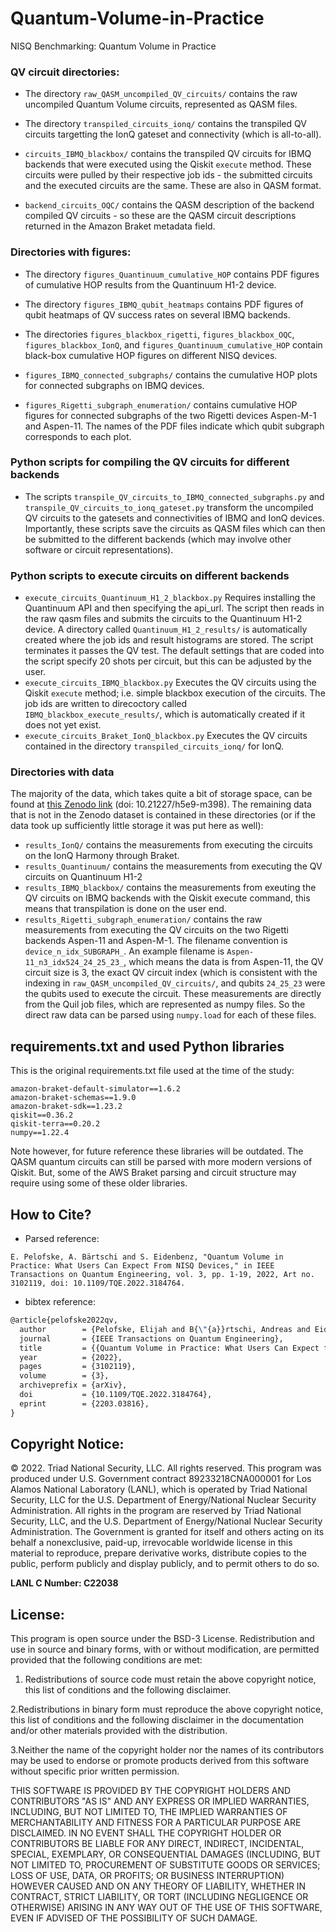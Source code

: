 # Quantum-Volume-in-Practice
NISQ Benchmarking: Quantum Volume in Practice

### QV circuit directories:

- The directory `raw_QASM_uncompiled_QV_circuits/` contains the raw uncompiled Quantum Volume circuits, represented as QASM files.

- The directory `transpiled_circuits_ionq/` contains the transpiled QV circuits targetting the IonQ gateset and connectivity (which is all-to-all). 

- `circuits_IBMQ_blackbox/` contains the transpiled QV circuits for IBMQ backends that were executed using the Qiskit `execute` method. These circuits were pulled by their respective job ids - the submitted circuits and the executed circuits are the same. These are also in QASM format. 

- `backend_circuits_OQC/` contains the QASM description of the backend compiled QV circuits - so these are the QASM circuit descriptions returned in the Amazon Braket metadata field. 

### Directories with figures:

- The directory `figures_Quantinuum_cumulative_HOP` contains PDF figures of cumulative HOP results from the Quantinuum H1-2 device.

- The directory `figures_IBMQ_qubit_heatmaps` contains PDF figures of qubit heatmaps of QV success rates on several IBMQ backends. 

- The directories `figures_blackbox_rigetti`, `figures_blackbox_OQC`, `figures_blackbox_IonQ`, and `figures_Quantinuum_cumulative_HOP` contain black-box cumulative HOP figures on different NISQ devices.

- `figures_IBMQ_connected_subgraphs/` contains the cumulative HOP plots for connected subgraphs on IBMQ devices. 

- `figures_Rigetti_subgraph_enumeration/` contains cumulative HOP figures for connected subgraphs of the two Rigetti devices Aspen-M-1 and Aspen-11. The names of the PDF files indicate which qubit subgraph corresponds to each plot. 

### Python scripts for compiling the QV circuits for different backends

- The scripts `transpile_QV_circuits_to_IBMQ_connected_subgraphs.py` and `transpile_QV_circuits_to_ionq_gateset.py` transform the uncompiled QV circuits to the gatesets and connectivities of IBMQ and IonQ devices. Importantly, these scripts save the circuits as QASM files which can then be submitted to the different backends (which may involve other software or circuit representations).

### Python scripts to execute circuits on different backends

- `execute_circuits_Quantinuum_H1_2_blackbox.py` Requires installing the Quantinuum API and then specifying the api_url. The script then reads in the raw qasm files and submits the circuits to the Quantinuum H1-2 device. A directory called `Quantinuum_H1_2_results/` is automatically created where the job ids and result histograms are stored. The script terminates it passes the QV test. The default settings that are coded into the script specify 20 shots per circuit, but this can be adjusted by the user. 
- `execute_circuits_IBMQ_blackbox.py` Executes the QV circuits using the Qiskit `execute` method; i.e. simple blackbox execution of the circuits. The job ids are written to direcoctory called `IBMQ_blackbox_execute_results/`, which is automatically created if it does not yet exist. 
- `execute_circuits_Braket_IonQ_blackbox.py` Executes the QV circuits contained in the directory `transpiled_circuits_ionq/` for IonQ.

### Directories with data

The majority of the data, which takes quite a bit of storage space, can be found at [this Zenodo link](https://zenodo.org/record/6360668#.Y-tVOcHMKEu) (doi: 10.21227/h5e9-m398). The remaining data that is not in the Zenodo dataset is contained in these directories (or if the data took up sufficiently little storage it was put here as well): 

- `results_IonQ/` contains the measurements from executing the circuits on the IonQ Harmony through Braket. 
- `results_Quantinuum/` contains the measurements from executing the QV circuits on Quantinuum H1-2
- `results_IBMQ_blackbox/` contains the measurements from exeuting the QV circuits on IBMQ backends with the Qiskit execute command, this means that transpilation is done on the user end.
- `results_Rigetti_subgraph_enumeration/` contains the raw measurements from executing the QV circuits on the two Rigetti backends Aspen-11 and Aspen-M-1. The filename convention is `device_n_idx_SUBGRAPH_`. An example filename is `Aspen-11_n3_idx524_24_25_23_`, which means the data is from Aspen-11, the QV circuit size is 3, the exact QV circuit index (which is consistent with the indexing in `raw_QASM_uncompiled_QV_circuits/`, and qubits `24_25_23` were the qubits used to execute the circuit. These measurements are directly from the Quil job files, which are represented as numpy files. So the direct raw data can be parsed using `numpy.load` for each of these files. 

## requirements.txt and used Python libraries

This is the original requirements.txt file used at the time of the study:
```
amazon-braket-default-simulator==1.6.2
amazon-braket-schemas==1.9.0
amazon-braket-sdk==1.23.2
qiskit==0.36.2
qiskit-terra==0.20.2
numpy==1.22.4
```

Note however, for future reference these libraries will be outdated. The QASM quantum circuits can still be parsed with more modern versions of Qiskit. But, some of the AWS Braket parsing and circuit structure may require using some of these older libraries. 


## How to Cite?

- Parsed reference:
```
E. Pelofske, A. Bärtschi and S. Eidenbenz, "Quantum Volume in Practice: What Users Can Expect From NISQ Devices," in IEEE Transactions on Quantum Engineering, vol. 3, pp. 1-19, 2022, Art no. 3102119, doi: 10.1109/TQE.2022.3184764.
```

- bibtex reference:
```latex
@article{pelofske2022qv,
  author        = {Pelofske, Elijah and B{\"{a}}rtschi, Andreas and Eidenbenz, Stephan},
  journal       = {IEEE Transactions on Quantum Engineering},
  title         = {{Quantum Volume in Practice: What Users Can Expect from NISQ Devices}},
  year          = {2022},
  pages         = {3102119},
  volume        = {3},
  archiveprefix = {arXiv},
  doi           = {10.1109/TQE.2022.3184764},
  eprint        = {2203.03816},
}
```

## Copyright Notice:
© 2022. Triad National Security, LLC. All rights reserved.
This program was produced under U.S. Government contract 89233218CNA000001 for Los Alamos
National Laboratory (LANL), which is operated by Triad National Security, LLC for the U.S.
Department of Energy/National Nuclear Security Administration. All rights in the program are
reserved by Triad National Security, LLC, and the U.S. Department of Energy/National Nuclear
Security Administration. The Government is granted for itself and others acting on its behalf a
nonexclusive, paid-up, irrevocable worldwide license in this material to reproduce, prepare
derivative works, distribute copies to the public, perform publicly and display publicly, and to permit
others to do so.

**LANL C Number: C22038**

## License:
This program is open source under the BSD-3 License.
Redistribution and use in source and binary forms, with or without modification, are permitted
provided that the following conditions are met:
1. Redistributions of source code must retain the above copyright notice, this list of conditions and
the following disclaimer.
 
2.Redistributions in binary form must reproduce the above copyright notice, this list of conditions
and the following disclaimer in the documentation and/or other materials provided with the
distribution.
 
3.Neither the name of the copyright holder nor the names of its contributors may be used to endorse
or promote products derived from this software without specific prior written permission.

THIS SOFTWARE IS PROVIDED BY THE COPYRIGHT HOLDERS AND CONTRIBUTORS "AS
IS" AND ANY EXPRESS OR IMPLIED WARRANTIES, INCLUDING, BUT NOT LIMITED TO, THE
IMPLIED WARRANTIES OF MERCHANTABILITY AND FITNESS FOR A PARTICULAR
PURPOSE ARE DISCLAIMED. IN NO EVENT SHALL THE COPYRIGHT HOLDER OR
CONTRIBUTORS BE LIABLE FOR ANY DIRECT, INDIRECT, INCIDENTAL, SPECIAL,
EXEMPLARY, OR CONSEQUENTIAL DAMAGES (INCLUDING, BUT NOT LIMITED TO,
PROCUREMENT OF SUBSTITUTE GOODS OR SERVICES; LOSS OF USE, DATA, OR PROFITS;
OR BUSINESS INTERRUPTION) HOWEVER CAUSED AND ON ANY THEORY OF LIABILITY,
WHETHER IN CONTRACT, STRICT LIABILITY, OR TORT (INCLUDING NEGLIGENCE OR
OTHERWISE) ARISING IN ANY WAY OUT OF THE USE OF THIS SOFTWARE, EVEN IF
ADVISED OF THE POSSIBILITY OF SUCH DAMAGE.
